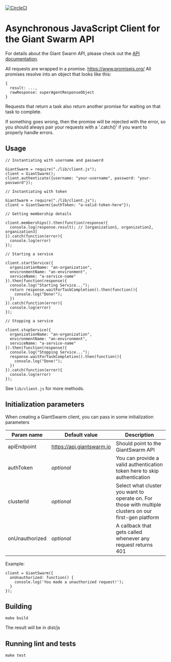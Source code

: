 [![CircleCI](https://circleci.com/gh/giantswarm/giantswarm-js-client.svg?style=svg)](https://circleci.com/gh/giantswarm/giantswarm-js-client)

# Asynchronous JavaScript Client for the Giant Swarm API

For details about the Giant Swarm API, please check out the [API documentation](https://docs.giantswarm.io/api).

All requests are wrapped in a promise. https://www.promisejs.org/
All promises resolve into an object that looks like this:
```
{
  result: ...,
  rawResponse: superAgentResponseObject
}
```

Requests that return a task also return another promise for waiting on that task
to complete.

If something goes wrong, then the promise will be rejected with the error, so
you should always pair your requests with a '.catch()' if you want to properly
handle errors.

## Usage

```
// Instantiating with username and password

GiantSwarm = require("./lib/client.js");
client = GiantSwarm();
client.authenticate({username: "your-username", password: "your-password"});

// Instantiating with token

GiantSwarm = require("./lib/client.js");
client = GiantSwarm({authToken: "a-valid-token-here"});

// Getting membership details

client.memberships().then(function(response){
  console.log(response.result); // [organization1, organization2, organization3]
}).catch(function(error){
  console.log(error)
});

// Starting a service

client.startService({
  organizationName: "an-organization",
  environmentName: "an-environment",
  serviceName: "a-service-name"
}).then(function(response){
  console.log("Starting Service...");
  return response.waitForTaskCompletion().then(function(){
    console.log("Done!");
  })
}).catch(function(error){
  console.log(error)
});

// Stopping a service

client.stopService({
  organizationName: "an-organization",
  environmentName: "an-environment",
  serviceName: "a-service-name"
}).then(function(response){
  console.log("Stopping Service...");
  response.waitForTaskCompletion().then(function(){
    console.log("Done!");
  })
}).catch(function(error){
  console.log(error)
});
```

See `lib/client.js` for more methods.

## Initialization parameters

When creating a GiantSwarm client, you can pass in some initialization parameters

|Param name|Default value|Description|
|-------|------|---------|
|apiEndpoint|https://api.giantswarm.io|Should point to the GiantSwarm API|
|authToken|*optional*|You can provide a valid authentication token here to skip authentication|
|clusterId|*optional*|Select what cluster you want to operate on. For those with multiple clusters on our first-gen platform|
|onUnauthorized|*optional*|A callback that gets called whenever any request returns 401|

Example:

```
client = GiantSwarm({
  onUnauthorized: function() {
    console.log('You made a unauthorized request!');
  }
});
```

## Building

```
make build
```

The result will be in dist/js

## Running lint and tests

```nohighlight
make test
```
